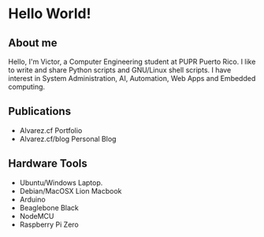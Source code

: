 # Hello World!
## About me
Hello, I'm Victor, a Computer Engineering student at PUPR Puerto Rico. I like to write and share Python scripts and GNU/Linux shell scripts. I have interest in System Administration, AI, Automation, Web Apps and Embedded computing.
## Publications
- Alvarez.cf      Portfolio
- Alvarez.cf/blog Personal Blog
## Hardware Tools
- Ubuntu/Windows Laptop.
- Debian/MacOSX Lion Macbook
- Arduino
- Beaglebone Black
- NodeMCU
- Raspberry Pi Zero
